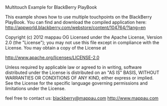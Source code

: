 Multitouch Example for BlackBerry PlayBook

This example shows how to use multiple touchpoints on the BlackBerry PlayBook. You can find and download the compiled application here: http://appworld.blackberry.com/webstore/content/104764/?lang=en

Copyright (c) 2012 mappau OG
Licensed under the Apache License, Version 2.0 (the "License"); you may not use this file except in compliance with the License. You may obtain a copy of the License at 
 
http://www.apache.org/licenses/LICENSE-2.0
 
Unless required by applicable law or agreed to in writing, software distributed under the License is distributed on an "AS IS" BASIS, WITHOUT WARRANTIES OR CONDITIONS OF ANY KIND, either express or implied. 
See the License for the specific language governing permissions and limitations under the License.
 
 feel free to contact us:
 blackberry@mappau.com
 http://www.mappau.com